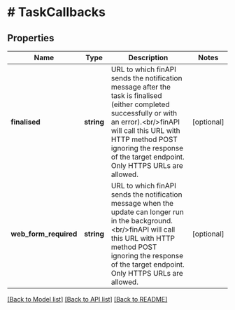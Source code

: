 # # TaskCallbacks

## Properties

Name | Type | Description | Notes
------------ | ------------- | ------------- | -------------
**finalised** | **string** | URL to which finAPI sends the notification message after the task is finalised (either completed successfully or with an error).&lt;br/&gt;finAPI will call this URL with HTTP method POST ignoring the response of the target endpoint. Only HTTPS URLs are allowed. | [optional]
**web_form_required** | **string** | URL to which finAPI sends the notification message when the update can longer run in the background.&lt;br/&gt;finAPI will call this URL with HTTP method POST ignoring the response of the target endpoint. Only HTTPS URLs are allowed. | [optional]

[[Back to Model list]](../../README.md#models) [[Back to API list]](../../README.md#endpoints) [[Back to README]](../../README.md)
